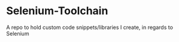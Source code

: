 # Selenium-Toolchain
A repo to hold custom code snippets/libraries I create, in regards to Selenium
